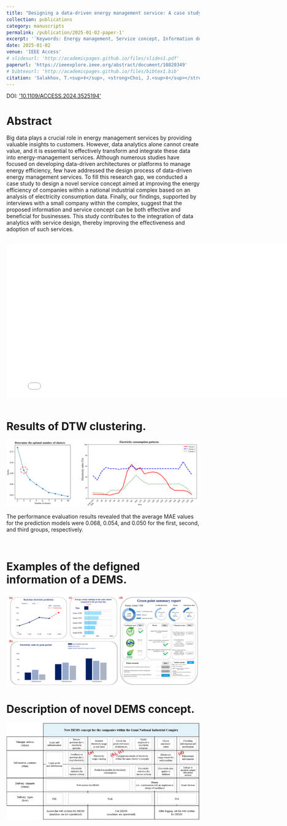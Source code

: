 ```yaml
---
title: "Designing a data-driven energy management service: A case study of South Korea’s national industrial complex"
collection: publications
category: manuscripts
permalink: /publication/2025-01-02-paper-1'
excerpt: '`Keywords: Energy management, Service concept, Information design, Case study, Data-driven, National industrial complex`'
date: 2025-01-02
venue: 'IEEE Access'
# slidesurl: 'http://academicpages.github.io/files/slides1.pdf'
paperurl: 'https://ieeexplore.ieee.org/abstract/document/10820349'
# bibtexurl: 'http://academicpages.github.io/files/bibtex1.bib'
citation: 'Salakhov, T.<sup>‡</sup>, <strong>Choi, J.<sup>‡</sup></strong>, & Kim, M. (2025). &quot;Designing a data-driven energy management service: A case study of South Korea’s national industrial complex. IEEE Access.' 
---
```


DOI: ['10.1109/ACCESS.2024.3525194'](https://ieeexplore.ieee.org/document/10820349)

# Abstract
Big data plays a crucial role in energy management services by providing valuable insights to customers. However, data analytics alone cannot create value, and it is essential to effectively transform and integrate these data into energy-management services. Although numerous studies have focused on developing data-driven architectures or platforms to manage energy efficiency, few have addressed the design process of data-driven energy management services. To fill this research gap, we conducted a case study to design a novel service concept aimed at improving the energy efficiency of companies within a national industrial complex based on an analysis of electricity consumption data. Finally, our findings, supported by interviews with a small company within the complex, suggest that the proposed information and service concept can be both effective and beneficial for businesses. This study contributes to the integration of data analytics with service design, thereby improving the effectiveness and adoption of such services.

<br/>

<iframe src="/files/j1.pdf#toolbar=0&navpanes=0&scrollbar=0" width="800" height="400" style="display: block; margin: auto; border: none;"></iframe>

<br/>


# Results of DTW clustering.
<img src='/images/논문1/f1.png'>

The performance evaluation results revealed that the average MAE values for the prediction models were 0.068, 0.054, and 0.050 for the first, second, and third groups, respectively.

<br/>

# Examples of the defigned information of a DEMS.
<img src='/images/논문1/f2.png'>

<br/>

# Description of novel DEMS concept.
<img src='/images/논문1/f3.png'>


